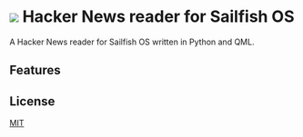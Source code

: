 ![](https://raw.githubusercontent.com/neversun/sailfish-hackernews/master/dat/appicon.png) Hacker News reader for Sailfish OS
=============================

A Hacker News reader for Sailfish OS written in Python and QML.

## Features

## License

[MIT](https://github.com/neversun/sailfish-hackernews/blob/master/LICENSE)
